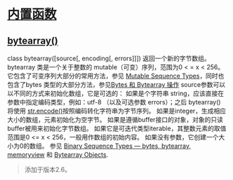 # [内置函数](https://github.com/Summer-Felix/Develop/blob/master/Python/内置函数.md) #

## [bytearray()](http://python.usyiyi.cn/translate/python_352/library/functions.html) ##

class bytearray([source[, encoding[, errors]]])
返回一个新的字节数组。bytearray 类是一个关于整数的 mutable（可变）序列，范围为0 < = x < 256。它包含了可变序列大部分的常用方法，参见 [Mutable Sequence Types](http://python.usyiyi.cn/translate/python_352/library/stdtypes.html#typesseq-mutable)，同时也包含了bytes 类型的大部分方法，参见[Bytes 和 Bytearray 操作](http://python.usyiyi.cn/translate/python_352/library/stdtypes.html#bytes-methods)
source参数可以以不同的方式来初始化数组，它是可选的：
如果是个字符串 string，应该直接在参数中指定编码类型，例如：utf-8 （以及可选参数 errors）；之后 bytearray() 将使用 [str.encode()](http://python.usyiyi.cn/translate/python_352/library/stdtypes.html#str.encode)按照编码转化字符串为字节序列。
如果是integer，生成相应大小的数组，元素初始化为空字节。
如果是遵循buffer接口的对象，对象的只读buffer被用来初始化字节数组。
如果它是可迭代类型iterable，其整数元素的取值范围是0 <= x < 256，一般用作数组的初始内容。
如果没有参数，它创建一个大小为0的数组。
参见 [Binary Sequence Types — bytes, bytearray, memoryview](http://python.usyiyi.cn/translate/python_352/library/stdtypes.html#binaryseq) 和 [Bytearray Objects](http://python.usyiyi.cn/translate/python_352/library/stdtypes.html#typebytearray).

> 添加于版本2.6。
